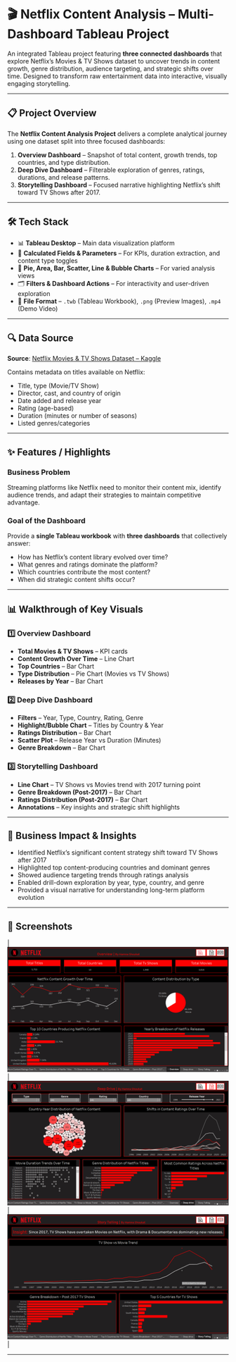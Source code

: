 # 🎬 Netflix Content Analysis – Multi-Dashboard Tableau Project

An integrated Tableau project featuring **three connected dashboards** that explore Netflix’s Movies & TV Shows dataset to uncover trends in content growth, genre distribution, audience targeting, and strategic shifts over time. Designed to transform raw entertainment data into interactive, visually engaging storytelling.

---

## 📋 Project Overview

The **Netflix Content Analysis Project** delivers a complete analytical journey using one dataset split into three focused dashboards:

1. **Overview Dashboard** – Snapshot of total content, growth trends, top countries, and type distribution.  
2. **Deep Dive Dashboard** – Filterable exploration of genres, ratings, durations, and release patterns.  
3. **Storytelling Dashboard** – Focused narrative highlighting Netflix’s shift toward TV Shows after 2017.


---

## 🛠️ Tech Stack

- 📊 **Tableau Desktop** – Main data visualization platform  
- 🧮 **Calculated Fields & Parameters** – For KPIs, duration extraction, and content type toggles  
- 🎨 **Pie, Area, Bar, Scatter, Line & Bubble Charts** – For varied analysis views  
- 🗂 **Filters & Dashboard Actions** – For interactivity and user-driven exploration  
- 📁 **File Format** – `.twb` (Tableau Workbook), `.png` (Preview Images), `.mp4` (Demo Video)

---

## 🔍 Data Source

**Source**: [Netflix Movies & TV Shows Dataset – Kaggle](https://www.kaggle.com/shivamb/netflix-shows)  

Contains metadata on titles available on Netflix:
- Title, type (Movie/TV Show)  
- Director, cast, and country of origin  
- Date added and release year  
- Rating (age-based)  
- Duration (minutes or number of seasons)  
- Listed genres/categories  

---

## ✨ Features / Highlights

### Business Problem  
Streaming platforms like Netflix need to monitor their content mix, identify audience trends, and adapt their strategies to maintain competitive advantage.

### Goal of the Dashboard  
Provide a **single Tableau workbook** with **three dashboards** that collectively answer:
- How has Netflix’s content library evolved over time?  
- What genres and ratings dominate the platform?  
- Which countries contribute the most content?  
- When did strategic content shifts occur?  

---

## 📊 Walkthrough of Key Visuals

### 1️⃣ Overview Dashboard  
- **Total Movies & TV Shows** – KPI cards  
- **Content Growth Over Time** – Line Chart  
- **Top Countries** – Bar Chart  
- **Type Distribution** – Pie Chart (Movies vs TV Shows)  
- **Releases by Year** – Bar Chart  

### 2️⃣ Deep Dive Dashboard  
- **Filters** – Year, Type, Country, Rating, Genre  
- **Highlight/Bubble Chart** – Titles by Country & Year  
- **Ratings Distribution** – Bar Chart  
- **Scatter Plot** – Release Year vs Duration (Minutes)  
- **Genre Breakdown** – Bar Chart  

### 3️⃣ Storytelling Dashboard  
- **Line Chart** – TV Shows vs Movies trend with 2017 turning point  
- **Genre Breakdown (Post-2017)** – Bar Chart  
- **Ratings Distribution (Post-2017)** – Bar Chart  
- **Annotations** – Key insights and strategic shift highlights  

---

## 🚀 Business Impact & Insights

- Identified Netflix’s significant content strategy shift toward TV Shows after 2017  
- Highlighted top content-producing countries and dominant genres  
- Showed audience targeting trends through ratings analysis  
- Enabled drill-down exploration by year, type, country, and genre  
- Provided a visual narrative for understanding long-term platform evolution  

---

## 📸 Screenshots


|![Overview](https://github.com/Hamna228/Netflix-Dashboard/blob/main/1.png) 
| ![Deep Dive](https://github.com/Hamna228/Netflix-Dashboard/blob/main/2.png) |
![Storytelling](https://github.com/Hamna228/Netflix-Dashboard/blob/main/3.png) |

---


